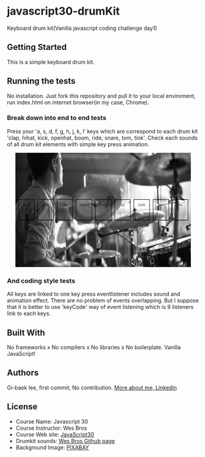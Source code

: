 # javascript30-drumKit
Keyboard drum kit(Vanilla javascript coding challenge day1)

## Getting Started
This is a simple keyboard drum kit.

## Running the tests
No installation. Just fork this repository and pull it to your local enviroment, run index.html on internet browser(in my case, Chrome).

### Break down into end to end tests
Press your 'a, s, d, f, g, h, j, k, l' keys which are correspond to each drum kit 'clap, hihat, kick, openhat, boom, ride, snare, tom, tink'. Check each sounds of all drum kit elements with simple key press animation.

<p align="center">
  <img width="460" height="300" src="./image/main.png">
</p>

### And coding style tests

All keys are linked to one key press eventlistener includes sound and animation effect.
There are no problem of events overlapping.
But I suppose that it is better to use 'keyCode' way of event listening which is 9 listeners link to each keys.

## Built With
No frameworks x No compilers x No libraries x No boilerplate. Vanilla JavaScript!

## Authors
Gi-baek lee, first commit, No contribution. [More about me, LinkedIn](https://www.linkedin.com/in/kibaeklee)

## License
- Course Name: Javascript 30
- Course Instructor: Wes Bros
- Course Web site: [JavaScript30](https://javascript30.com/)
- Drumkit sounds: [Wes Bros Github page](https://github.com/wesbos/JavaScript30/tree/master/01%20-%20JavaScript%20Drum%20Kit/sounds)
- Background Image: [PIXABAY](https://pixabay.com/)
